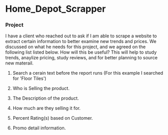 # Home_Depot_Scrapper

### Project

I have a client who reached out to ask if I am able to scrape a website to extract certain information to better examine new trends and prices. We discussed on what he needs for this project, and we agreed on the following list listed below. How will this be useful? This will help to study trends, anaylize pricing, study reviews, and for better planning to source new materail. 

1. Search a cerain text before the report runs (For this example I searched for 'Floor Tiles')
    
2. Who is Selling the product.
    
3. The Description of the product.

4. How much are they selling it for. 
    
5. Percent Rating(s) based on Customer.
    
6. Promo detail information.



    
    
